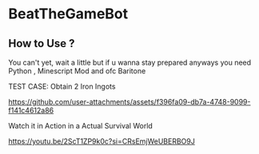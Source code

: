 # BeatTheGameBot
## How to Use ?
You can't yet, wait a little but if u wanna stay prepared anyways you need Python , Minescript Mod and ofc Baritone

TEST CASE: Obtain 2 Iron Ingots

https://github.com/user-attachments/assets/f396fa09-db7a-4748-9099-f141c4612a86


Watch it in Action in a Actual Survival World 

https://youtu.be/2ScT1ZP9k0c?si=CRsEmjWeUBERBO9J

